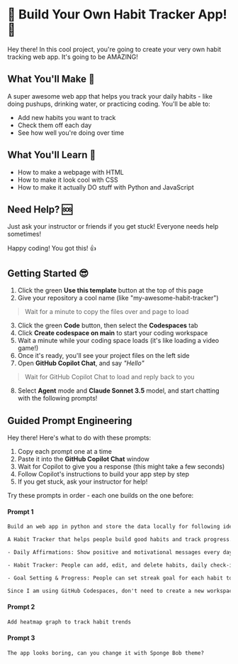 # 🌟 Build Your Own Habit Tracker App! 🌟

Hey there! In this cool project, you're going to create your very own habit tracking web app. It's going to be AMAZING!

## What You'll Make 🚀

A super awesome web app that helps you track your daily habits - like doing pushups, drinking water, or practicing coding. You'll be able to:
- Add new habits you want to track
- Check them off each day
- See how well you're doing over time

## What You'll Learn 🧠

- How to make a webpage with HTML
- How to make it look cool with CSS
- How to make it actually DO stuff with Python and JavaScript

## Need Help? 🆘

Just ask your instructor or friends if you get stuck! Everyone needs help sometimes!

Happy coding! You got this! 👍

## Getting Started 😎

1. Click the green **Use this template** button at the top of this page
2. Give your repository a cool name (like "my-awesome-habit-tracker")

> Wait for a minute to copy the files over and page to load

3. Click the green **Code** button, then select the **Codespaces** tab
4. Click **Create codespace on main** to start your coding workspace
5. Wait a minute while your coding space loads (it's like loading a video game!)
6. Once it's ready, you'll see your project files on the left side
7. Open **GitHub Copilot Chat**, and say *"Hello"*

> Wait for GitHub Copilot Chat to load and reply back to you

8. Select **Agent** mode and **Claude Sonnet 3.5** model, and start chatting with the following prompts!

## Guided Prompt Engineering

Hey there! Here's what to do with these prompts:

1. Copy each prompt one at a time
2. Paste it into the **GitHub Copilot Chat** window
3. Wait for Copilot to give you a response (this might take a few seconds)
4. Follow Copilot's instructions to build your app step by step
5. If you get stuck, ask your instructor for help!

Try these prompts in order - each one builds on the one before:

#### Prompt 1

```txt
Build an web app in python and store the data locally for following idea.

A Habit Tracker that helps people build good habits and track progress. The important things it must include:

- Daily Affirmations: Show positive and motivational messages every day, even offline.

- Habit Tracker: People can add, edit, and delete habits, daily check-in, and have a badge to show the streaks.

- Goal Setting & Progress: People can set streak goal for each habit to stay motivated.

Since I am using GitHub Codespaces, don't need to create a new workspace, use this existing one.
```

#### Prompt 2

```txt
Add heatmap graph to track habit trends
```

#### Prompt 3

```txt
The app looks boring, can you change it with Sponge Bob theme?
```


